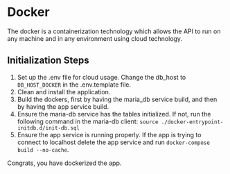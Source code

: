 # Docker
The docker is a containerization technology which allows the API to run on any machine and in any environment using cloud technology.

## Initialization Steps
1. Set up the .env file for cloud usage. Change the db_host to `DB_HOST_DOCKER` in the .env.template file.
2. Clean and install the application.
3. Build the dockers, first by having the maria_db service build, and then by having the app service build.
4. Ensure the maria-db service has the tables initialized. If not, run the following command in the maria-db client: `source ./docker-entrypoint-initdb.d/init-db.sql`
5. Ensure the app service is running properly. If the app is trying to connect to localhost delete the app service and run `docker-compose build --no-cache`.

Congrats, you have dockerized the app.